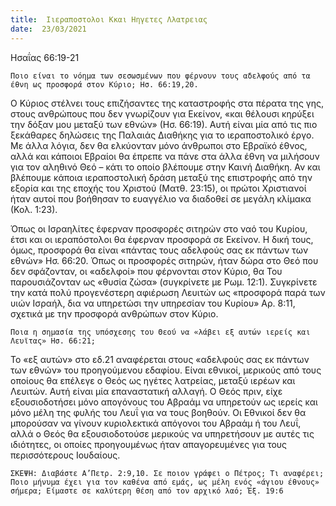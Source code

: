 ```yaml
---
title:  Ιιεραποστολοι Κκαι Ηηγετες Λλατρειας
date:  23/03/2021
---
```


Ησαΐας 66:19-21

`Ποιο είναι το νόημα των σεσωσμένων που φέρνουν τους αδελφούς από τα έθνη ως προσφορά στον Κύριο; Ησ. 66:19,20.`

Ο Κύριος στέλνει τους επιζήσαντες της καταστροφής στα πέρατα της γης, στους ανθρώπους που δεν γνωρίζουν για Εκείνον, «και θέλουσι κηρύξει την δόξαν μου μεταξύ των εθνών» (Ησ. 66:19). Αυτή είναι μία από τις πιο ξεκάθαρες δηλώσεις της Παλαιάς Διαθήκης για το ιεραποστολικό έργο. Με άλλα λόγια, δεν θα ελκύονταν μόνο άνθρωποι στο Εβραϊκό έθνος, αλλά και κάποιοι Εβραίοι θα έπρεπε να πάνε στα άλλα έθνη να μιλήσουν για τον αληθινό Θεό – κάτι το οποίο βλέπουμε στην Καινή Διαθήκη. Αν και βλέπουμε κάποια ιεραποστολική δράση μεταξύ της επιστροφής από την εξορία και της εποχής του Χριστού (Ματθ. 23:15), οι πρώτοι Χριστιανοί ήταν αυτοί που βοήθησαν το ευαγγέλιο να διαδοθεί σε μεγάλη κλίμακα (Κολ. 1:23).

Όπως οι Ισραηλίτες έφερναν προσφορές σιτηρών στο ναό του Κυρίου, έτσι και οι ιεραπόστολοι θα έφερναν προσφορά σε Εκείνον. Η δική τους, όμως, προσφορά θα είναι «πάντας τους αδελφούς σας εκ πάντων των εθνών» Ησ. 66:20. Όπως οι προσφορές σιτηρών, ήταν δώρα στο Θεό που δεν σφάζονταν, οι «αδελφοί» που φέρνονται στον Κύριο, θα Του παρουσιάζονταν ως «θυσία ζώσα» (συγκρίνετε με Ρωμ. 12:1). Συγκρίνετε την κατά πολύ προγενέστερη αφιέρωση Λευιτών ως «προσφορά παρά των υιών Ισραήλ, δια να υπηρετώσι την υπηρεσίαν του Κυρίου» Αρ. 8:11, σχετικά με την προσφορά ανθρώπων στον Κύριο.

`Ποια η σημασία της υπόσχεσης του Θεού να «λάβει εξ αυτών ιερείς και Λευϊτας» Ησ. 66:21;`

Το «εξ αυτών» στο εδ.21 αναφέρεται στους «αδελφούς σας εκ πάντων των εθνών» του προηγούμενου εδαφίου. Είναι εθνικοί, μερικούς από τους οποίους θα επέλεγε ο Θεός ως ηγέτες λατρείας, μεταξύ ιερέων και Λευιτών. Αυτή είναι μία επαναστατική αλλαγή. Ο Θεός πριν, είχε εξουσιοδοτήσει μόνο απογόνους του Αβραάμ να υπηρετούν ως ιερείς και μόνο μέλη της φυλής του Λευΐ για να τους βοηθούν. Οι Εθνικοί δεν θα μπορούσαν να γίνουν κυριολεκτικά απόγονοι του Αβραάμ ή του Λευΐ, αλλά ο Θεός θα εξουσιοδοτούσε μερικούς να υπηρετήσουν με αυτές τις ιδιότητες, οι οποίες προηγουμένως ήταν απαγορευμένες για τους περισσότερους Ιουδαίους.

`ΣΚΕΨΗ: Διαβάστε Α’Πετρ. 2:9,10. Σε ποιον γράφει ο Πέτρος; Τι αναφέρει; Ποιο μήνυμα έχει για τον καθένα από εμάς, ως μέλη ενός «άγιου έθνους» σήμερα; Είμαστε σε καλύτερη θέση από τον αρχικό λαό; Έξ. 19:6`